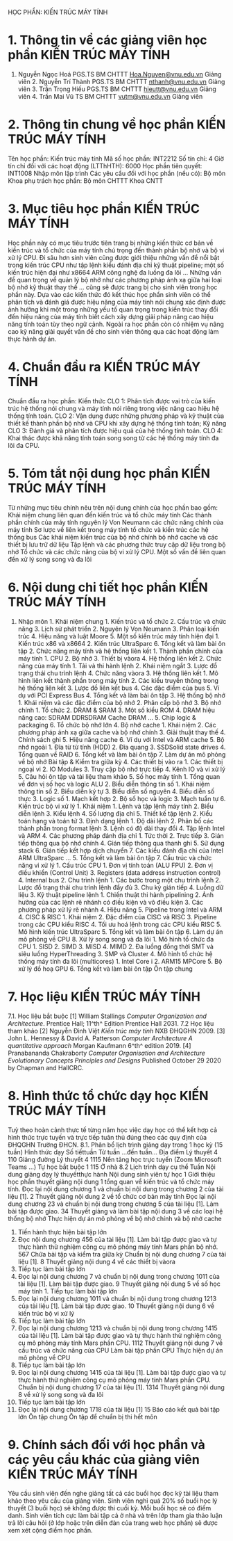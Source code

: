 HỌC PHẦN: KIẾN TRÚC MÁY TÍNH 
# 1. Thông tin về các giảng viên học phần KIẾN TRÚC MÁY TÍNH 
1. Nguyễn Ngọc Hoá PGS.TS BM CHTTT Hoa.Nguyen@vnu.edu.vn Giảng viên 2. Nguyễn Trí Thành PGS.TS BM CHTTT nthanh@vnu.edu.vn Giảng viên 3. Trần Trọng Hiếu PGS.TS BM CHTTT hieutt@vnu.edu.vn Giảng viên 4. Trần Mai Vũ TS BM CHTTT vutm@vnu.edu.vn Giảng viên 
# 2. Thông tin chung về học phần KIẾN TRÚC MÁY TÍNH 
Tên học phần: Kiến trúc máy tính Mã số học phần: INT2212 Số tín chỉ: 4 Giờ tín chỉ đối với các hoạt động (LTThHTH): 6000 Học phần tiên quyết: INT1008 Nhập môn lập trình Các yêu cầu đối với học phần (nếu có): Bộ môn Khoa phụ trách học phần: Bộ môn CHTTT Khoa CNTT 
# 3. Mục tiêu học phần KIẾN TRÚC MÁY TÍNH 
Học phần này có mục tiêu trước tiên trang bị những kiến thức cơ bản về kiến trúc và tổ chức của máy tính chú trọng đến thành phần bộ nhớ và bộ vi xử lý CPU. Đi sâu hơn sinh viên cũng được giới thiệu những vấn đề nổi bật trong kiến trúc CPU như tập lệnh kiểu đánh địa chỉ kỹ thuật pipeline; một số kiến trúc hiện đại như x8664 ARM công nghệ đa luồng đa lõi \... Những vấn đề quan trọng về quản lý bộ nhớ như các phương pháp ánh xạ giữa hai loại bộ nhớ kỹ thuật thay thế \... cũng sẽ được trang bị cho sinh viên trong học phần này. Dựa vào các kiến thức đó kết thúc học phần sinh viên có thể phân tích và đánh giá được hiệu năng của máy tính nói chung xác định được ảnh hưởng khi một trong những yếu tố quan trọng trong kiến trúc thay đổi đến hiệu năng của máy tính biết cách xây dựng giải pháp nâng cao hiệu năng tính toán tùy theo ngữ cảnh. Ngoài ra học phần còn có nhiệm vụ nâng cao kỹ năng giải quyết vấn đề cho sinh viên thông qua các hoạt động làm thực hành dự án.
# 4. Chuẩn đầu ra KIẾN TRÚC MÁY TÍNH 
Chuẩn đầu ra học phần: Kiến thức CLO 1: Phân tích được vai trò của kiến trúc hệ thống nói chung và máy tính nói riêng trong việc nâng cao hiệu hệ thống tính toán. CLO 2: Vận dụng được những phương pháp và kỹ thuật của thiết kế thành phần bộ nhớ và CPU khi xây dựng hệ thống tính toán; Kỹ năng CLO 3: Đánh giá và phân tích được hiệu quả của hệ thống tính toán. CLO 4: Khai thác được khả năng tính toán song song từ các hệ thống máy tính đa lõi đa CPU. 
# 5. Tóm tắt nội dung học phần KIẾN TRÚC MÁY TÍNH 
Từ những mục tiêu chính nêu trên nội dung chính của học phần bao gồm: Khái niệm chung liên quan đến kiến trúc và tổ chức máy tính Các thành phần chính của máy tính nguyên lý Von Neumann các chức năng chính của máy tính Sơ lược về liên kết trong máy tính tổ chức và kiến trúc các hệ thống bus Các khái niệm kiến trúc của bộ nhớ chính bộ nhớ cache và các thiết bị lưu trữ dữ liệu Tập lệnh và các phương thức truy cập dữ liệu trong bộ nhớ Tổ chức và các chức năng của bộ vi xử lý CPU. Một số vấn đề liên quan đến xử lý song song và đa lõi 
# 6. Nội dung chi tiết học phần KIẾN TRÚC MÁY TÍNH 
1. Nhập môn 1. Khái niệm chung 1. Kiến trúc và tổ chức 2. Cấu trúc và chức năng 3. Lịch sử phát triển 2. Nguyên lý Von Neumann 3. Phân loại kiến trúc 4. Hiệu năng và luật Moore 5. Một số kiến trúc máy tính hiện đại 1. Kiến trúc x86 và x8664 2. Kiến trúc UltraSparc 6. Tổng kết và làm bài ôn tập 2. Chức năng máy tính và hệ thống liên kết 1. Thành phần chính của máy tính 1. CPU 2. Bộ nhớ 3. Thiết bị vàora 4. Hệ thống liên kết 2. Chức năng của máy tính 1. Tải và thi hành lệnh 2. Khái niệm ngắt 3. Lược đồ trạng thái chu trình lệnh 4. Chức năng vàora 3. Hệ thống liên kết 1. Mô hình liên kết thành phần trong máy tính 2. Các kiểu truyền thông trong hệ thống liên kết 3. Lược đồ liên kết bus 4. Các đặc điểm của bus 5. Ví dụ với PCI Express Bus 4. Tổng kết và làm bài ôn tập 3. Hệ thống bộ nhớ 1. Khái niệm và các đặc điểm của bộ nhớ 2. Phân cấp bộ nhớ 3. Bộ nhớ chính 1. Tổ chức 2. DRAM & SRAM 3. Một số kiểu ROM 4. DRAM hiệu năng cao: SDRAM DDRSDRAM Cache DRAM ... 5. Chip logic & packaging 6. Tổ chức bộ nhớ lớn 4. Bộ nhớ cache 1. Khái niệm 2. Các phương pháp ánh xạ giữa cache và bộ nhớ chính 3. Giải thuật thay thế 4. Chính sách ghi 5. Hiệu năng cache 6. Ví dụ với Intel và ARM cache 5. Bộ nhớ ngoài 1. Đĩa từ từ tính (HDD) 2. Đĩa quang 3. SSDSolid state drives 4. Tổng quan về RAID 6. Tổng kết và làm bài ôn tập 7. Làm dự án mô phỏng về bộ nhớ Bài tập & Kiểm tra giữa kỳ 4. Các thiết bị vào ra 1. Các thiết bị ngoại vi 2. IO Modules 3. Truy cập bộ nhớ trực tiếp 4. Kênh IO và vi xử lý 5. Câu hỏi ôn tập và tài liệu tham khảo 5. Số học máy tính 1. Tổng quan về đơn vị số học và logic ALU 2. Biểu diễn thông tin số 1. Khái niệm thông tin số 2. Biểu diễn ký tự 3. Biểu diễn số nguyên 4. Biểu diễn số thực 3. Logic số 1. Mạch kết hợp 2. Bộ số học và logic 3. Mạch tuần tự 6. Kiến trúc bộ vi xử lý 1. Khái niệm 1. Lệnh và tập lệnh máy tính 2. Biểu diễn lệnh 3. Kiểu lệnh 4. Số lượng địa chỉ 5. Thiết kế tập lệnh 2. Kiểu toán hạng và toán tử 3. Định dạng lệnh 1. Độ dài lệnh 2. Phân bố các thành phần trong format lệnh 3. Lệnh có độ dài thay đổi 4. Tập lệnh Intel và ARM 4. Các phương pháp đánh địa chỉ 1. Tức thời 2. Trực tiếp 3. Gián tiếp thông qua bộ nhớ chính 4. Gián tiếp thông qua thanh ghi 5. Sử dụng stack 6. Gián tiếp kết hợp dịch chuyển 7. Các kiểu đánh địa chỉ của Intel ARM UltraSparc ... 5. Tổng kết và làm bài ôn tập 7. Cấu trúc và chức năng vi xử lý 1. Cấu trúc CPU 1. Đơn vị tính toán (ALU FPU) 2. Đơn vị điều khiển (Control Unit) 3. Registers (data address instruction control) 4. Internal bus 2. Chu trình lệnh 1. Các bước trong một chu trình lệnh 2. Lược đồ trạng thái chu trình lệnh đầy đủ 3. Chu kỳ gián tiếp 4. Luồng dữ liệu 3. Kỹ thuật pipeline lệnh 1. Chiến thuật thi hành pipelining 2. Ảnh hưởng của các lệnh rẽ nhánh có điều kiện và vô điều kiện 3. Các phương pháp xử lý rẽ nhánh 4. Hiệu năng 5. Pipeline trong Intel và ARM 4. CISC & RISC 1. Khái niệm 2. Đặc điểm của CISC và RISC 3. Pipeline trong các CPU kiểu RISC 4. Tối ưu hoá lệnh trong các CPU kiểu RISC 5. Mô hình kiến trúc UltraSparc 5. Tổng kết và làm bài ôn tập 6. Làm dự án mô phỏng về CPU 8. Xử lý song song và đa lõi 1. Mô hình tổ chức đa CPU 1. SISD 2. SIMD 3. MISD 4. MIMD 2. Đa luồng đồng thời SMT và siêu luồng HyperThreading 3. SMP và Cluster 4. Mô hình tổ chức hệ thống máy tính đa lõi (multicores) 1. Intel Core i 2. ARM15 MPCore 5. Bộ xử lý đồ hoạ GPU 6. Tổng kết và làm bài ôn tập Ôn tập chung 
# 7. Học liệu KIẾN TRÚC MÁY TÍNH 
7.1. Học liệu bắt buộc \[1\] William Stallings *Computer Organization and Architecture*. Prentice Hall; 11^th^ Edition Prentice Hall 2031. 7.2 Học liệu tham khảo \[2\] Nguyễn Đình Việt *Kiến trúc máy tính* NXB ĐHQGHN 2009. \[3\] John L. Hennessy & David A. Patterson *Computer Architecture A quantitative approach* Morgan Kaufmann 6^th^ edition 2019. \[4\] Pranabananda Chakraborty *Computer Organisation and Architecture Evolutionary Concepts Principles and Designs* Published October 29 2020 by Chapman and HallCRC. 
# 8. Hình thức tổ chức dạy học KIẾN TRÚC MÁY TÍNH 
Tuỳ theo hoàn cảnh thực tế từng năm học việc dạy học có thể kết hợp cả hình thức trực tuyến và trực tiếp tuân thủ đúng theo các quy định của ĐHQGHN Trường ĐHCN. 8.1. Phân bổ lịch trình giảng dạy trong 1 học kỳ (15 tuần) Hình thức dạy Số tiếttuần Từ tuần ...đến tuần... Địa điểm Lý thuyết 4 110 Giảng đường Lý thuyết 4 1115 Nền tảng học trực tuyến (Zoom Microsoft Teams ...) Tự học bắt buộc 1 115 Ở nhà 8.2 Lịch trình dạy cụ thể
Tuần
Nội dung giảng dạy lý thuyếtthực hành
Nội dung sinh viên tự học
1
Giới thiệu học phần thuyết giảng nội dung 1 tổng quan về kiến trúc và tổ chức máy tính.
Đọc lại nội dung chương 1 và chuẩn bị nội dung trong chương 2 của tài liệu [1].
2
Thuyết giảng nội dung 2 về tổ chức cơ bản máy tính
Đọc lại nội dung chương 23 và chuẩn bị nội dung trong chương 5 của tài liệu [1]. Làm bài tập được giao.
34
Thuyết giảng và làm bài tập nội dung 3 về các loại hệ thống bộ nhớ
Thực hiện dự án mô phỏng về bộ nhớ chính và bộ nhớ cache
1. Tiến hành thực hiện bài tập lớn
2. Đọc nội dung chương 456 của tài liệu [1]. Làm bài tập được giao và tự thực hành thử nghiệm công cụ mô phỏng máy tính Mars phần bộ nhớ.
567
Chữa bài tập và kiểm tra giữa kỳ
Chuẩn bị nội dung chương 7 của tài liệu [1].
8
Thuyết giảng nội dung 4 về các thiết bị vàora
1. Tiếp tục làm bài tập lớn
2. Đọc lại nội dung chương 7 và chuẩn bị nội dung trong chương 1011 của tài liệu [1]. Làm bài tập được giao.
9
Thuyết giảng nội dung 5 về số học máy tính 1. Tiếp tục làm bài tập lớn
2. Đọc lại nội dung chương 1011 và chuẩn bị nội dung trong chương 1213 của tài liệu [1]. Làm bài tập được giao.
10
Thuyết giảng nội dung 6 về kiến trúc bộ vi xử lý
1. Tiếp tục làm bài tập lớn
2. Đọc lại nội dung chương 1213 và chuẩn bị nội dung trong chương 1415 của tài liệu [1]. Làm bài tập được giao và tự thực hành thử nghiệm công cụ mô phỏng máy tính Mars phần CPU.
1112
Thuyết giảng nội dung 7 về cấu trúc và chức năng của CPU
Làm bài tập phần CPU Thực hiện dự án mô phỏng về CPU
1. Tiếp tục làm bài tập lớn
2. Đọc lại nội dung chương 1415 của tài liệu [1]. Làm bài tập được giao và tự thực hành thử nghiệm công cụ mô phỏng máy tính Mars phần CPU.
Chuẩn bị nội dung chương 17 của tài liệu [1].
1314
Thuyết giảng nội dung 8 về xử lý song song và đa lõi
1. Tiếp tục làm bài tập lớn
2. Đọc lại nội dung chương 1718 của tài liệu [1]
15
Báo cáo kết quả bài tập lớn
Ôn tập chung
Ôn tập để chuẩn bị thi hết môn
# 9. Chính sách đối với học phần và các yêu cầu khác của giảng viên KIẾN TRÚC MÁY TÍNH 
Yêu cầu sinh viên đến nghe giảng tất cả các buổi học đọc kỹ tài liệu tham khảo theo yêu cầu của giảng viên. Sinh viên nghỉ quá 20% số buổi học lý thuyết (3 buổi học) sẽ không được thi cuối kỳ. Mỗi buổi học sẽ có điểm danh. Sinh viên tích cực làm bài tập cả ở nhà và trên lớp tham gia thảo luận trả lời câu hỏi (ở lớp hoặc trên diễn đàn của trang web học phần) sẽ được xem xét cộng điểm học phần.
